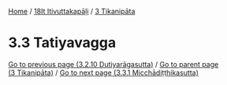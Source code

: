 
[Home](/) / [18It Itivuttakapāḷi](../../18It.md) / [3 Tikanipāta](../3.md)

# 3.3 Tatiyavagga


[Go to previous page (3.2.10 Dutiyarāgasutta)](3.2/3.2.10.md) / [Go to parent page (3 Tikanipāta)](../3.md) / [Go to next page (3.3.1 Micchādiṭṭhikasutta)](3.3/3.3.1.md)


